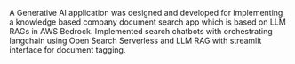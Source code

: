 A Generative AI application was designed and developed for implementing a knowledge based company document search app which is based on LLM RAGs in AWS Bedrock.
Implemented search chatbots with orchestrating langchain using Open Search Serverless and LLM RAG with streamlit interface for document tagging.
